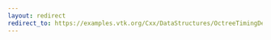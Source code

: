 ```yaml
---
layout: redirect
redirect_to: https://examples.vtk.org/Cxx/DataStructures/OctreeTimingDemo/
---
```

